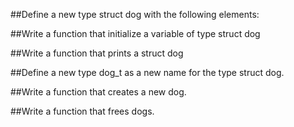 ##Define a new type struct dog with the following elements:

##Write a function that initialize a variable of type struct dog

##Write a function that prints a struct dog

##Define a new type dog_t as a new name for the type struct dog.

##Write a function that creates a new dog.

##Write a function that frees dogs.


